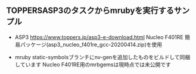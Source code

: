 ## TOPPERSASP3のタスクからmrubyを実行するサンプル

* ASP3
https://www.toppers.jp/asp3-e-download.html
Nucleo F401RE 簡易パッケージ(asp3_nucleo_f401re_gcc-20200414.zip)を使用

* mruby
static-symbolsブランチにnv-genを追加したものをビルドして同梱しています
Nucleo F401RE用のmrbgemsは現時点では未公開です
